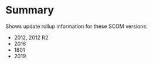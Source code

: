 # Summary
Shows update rollup information for these SCOM versions:

  * 2012, 2012 R2
  * 2016
  * 1801
  * 2019


